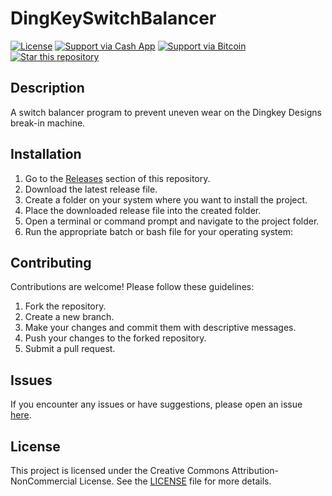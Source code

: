 # DingKeySwitchBalancer

[![License](https://img.shields.io/badge/License-CC%20BY--NC%204.0-lightgrey.svg)](LICENSE.md)
[![Support via Cash App](https://img.shields.io/badge/Support-Cash%20App-brightgreen.svg)](https://cash.app/$kaxoncash)
[![Support via Bitcoin](https://img.shields.io/badge/Support-Bitcoin-orange.svg)](https://imgur.com/a/p4RtHiB)
[![Star this repository](https://img.shields.io/github/stars/kaxlabs/DingKeySwitchBalancer?style=social)](https://github.com/kaxlabs/DingKeySwitchBalancer)

## Description

A switch balancer program to prevent uneven wear on the Dingkey Designs break-in machine.

## Installation

1. Go to the [Releases](https://github.com/kaxlabs/DingKeySwitchBalancer/releases) section of this repository.
2. Download the latest release file.
3. Create a folder on your system where you want to install the project.
4. Place the downloaded release file into the created folder.
5. Open a terminal or command prompt and navigate to the project folder.
6. Run the appropriate batch or bash file for your operating system:

## Contributing

Contributions are welcome! Please follow these guidelines:

1. Fork the repository.
2. Create a new branch.
3. Make your changes and commit them with descriptive messages.
4. Push your changes to the forked repository.
5. Submit a pull request.

## Issues

If you encounter any issues or have suggestions, please open an issue [here](https://github.com/kaxlabs/DingKeySwitchBalancer/issues).

## License

This project is licensed under the Creative Commons Attribution-NonCommercial License. See the [LICENSE](LICENSE.md) file for more details.
